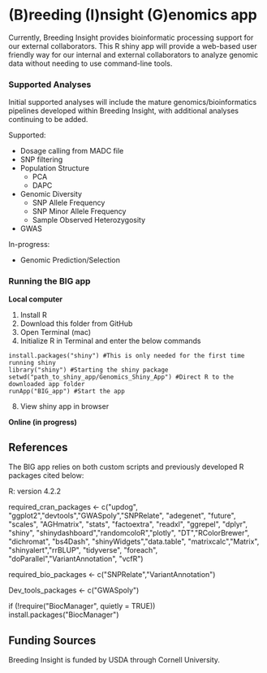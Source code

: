 # (B)reeding (I)nsight (G)enomics app

Currently, Breeding Insight provides bioinformatic processing support for our external collaborators. This R shiny app will provide a web-based user friendly way for our internal and external collaborators to analyze genomic data without needing to use command-line tools.

### Supported Analyses
Initial supported analyses will include the mature genomics/bioinformatics pipelines developed within Breeding Insight, with additional analyses continuing to be added.

Supported:
- Dosage calling from MADC file
- SNP filtering
- Population Structure
  - PCA
  - DAPC
- Genomic Diversity
  - SNP Allele Frequency
  - SNP Minor Allele Frequency
  - Sample Observed Heterozygosity
- GWAS

In-progress:
- Genomic Prediction/Selection

### Running the BIG app

**Local computer**

1. Install R
2. Download this folder from GitHub
3. Open Terminal (mac)
4. Initialize R in Terminal and enter the below commands
```
install.packages("shiny") #This is only needed for the first time running shiny
library("shiny") #Starting the shiny package
setwd("path_to_shiny_app/Genomics_Shiny_App") #Direct R to the downloaded app folder
runApp("BIG_app") #Start the app
```
8. View shiny app in browser

**Online (in progress)**

## References
The BIG app relies on both custom scripts and previously developed R packages cited below:

R: version 4.2.2

required_cran_packages <- c("updog", "ggplot2","devtools","GWASpoly","SNPRelate",
                       "adegenet", "future", "scales", "AGHmatrix", "stats", 
                       "factoextra", "readxl", "ggrepel", "dplyr", "shiny",
                       "shinydashboard","randomcoloR","plotly", "DT","RColorBrewer",
                       "dichromat", "bs4Dash", "shinyWidgets","data.table",
                       "matrixcalc","Matrix", "shinyalert","rrBLUP", "tidyverse",
                       "foreach", "doParallel","VariantAnnotation", "vcfR")

required_bio_packages <- c("SNPRelate","VariantAnnotation")

Dev_tools_packages <- c("GWASpoly")

if (!require("BiocManager", quietly = TRUE))
    install.packages("BiocManager")
    

## Funding Sources
Breeding Insight is funded by USDA through Cornell University.

